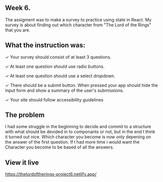 ## Week 6.

The assigment was to make a survey to practice using state in React. My survey is about finding out which character from "The Lord of the Rings" that you are. 

## What the instruction was: 

✓ Your survey should consist of at least 3 questions.

✓ At least one question should use radio buttons.

✓ At least one question should use a select dropdown.

✓ There should be a submit button. When pressed your app should hide the input form and show a summary of the user's submissions.

✓ Your site should follow accessibility guidelines



## The problem

I had some struggle in the beginning to decide and commit to a structure with what should be devided in to componants or not, but in the end I think it turned out nice.
Which character you become is now only depening on the answer of the first question. If I had more time i would want the Character you become to be based of all the answers. 

## View it live

https://thelordoftherings-project6.netlify.app/
